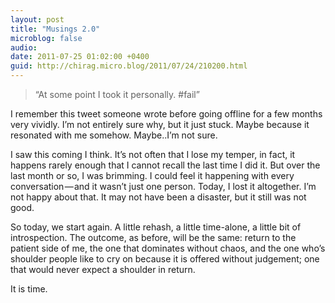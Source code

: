 ```yaml
---
layout: post
title: "Musings 2.0"
microblog: false
audio: 
date: 2011-07-25 01:02:00 +0400
guid: http://chirag.micro.blog/2011/07/24/210200.html
---
```

<blockquote>“At some point I took it personally. #fail”</blockquote>
<p>I remember this tweet someone wrote before going offline for a few months very vividly. I’m not entirely sure why, but it just stuck. Maybe because it resonated with me somehow. Maybe..I’m not sure.</p>
<p>I saw this coming I think. It’s not often that I lose my temper, in fact, it happens rarely enough that I cannot recall the last time I did it. But over the last month or so, I was brimming. I could feel it happening with every conversation — and it wasn’t just one person. Today, I lost it altogether. I’m not happy about that. It may not have been a disaster, but it still was not good.</p>
<p>So today, we start again. A little rehash, a little time-alone, a little bit of introspection. The outcome, as before, will be the same: return to the patient side of me, the one that dominates without chaos, and the one who’s shoulder people like to cry on because it is offered without judgement; one that would never expect a shoulder in return.</p>
<p>It is time.</p>
